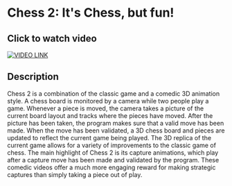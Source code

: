 # Chess 2: It's Chess, but fun!
## Click to watch video
[![VIDEO LINK](http://img.youtube.com/vi/os8Wp1nwBjk/0.jpg)](https://www.youtube.com/watch?v=os8Wp1nwBjk)
## Description
Chess 2 is a combination of the classic game and a comedic 3D animation style. 
A chess board is monitored by a camera while two people play a game. 
Whenever a piece is moved, the camera takes a picture of the current board layout and tracks where the pieces have moved.
After the picture has been taken, the program makes sure that a valid move has been made.
When the move has been validated, a 3D chess board and pieces are updated to reflect the current game being played.
The 3D replica of the current game allows for a variety of improvements to the classic game of chess.
The main highlight of Chess 2 is its capture animations, which play after a capture move has been made and validated by the program.
These comedic videos offer a much more engaging reward for making strategic captures than simply taking a piece out of play.

